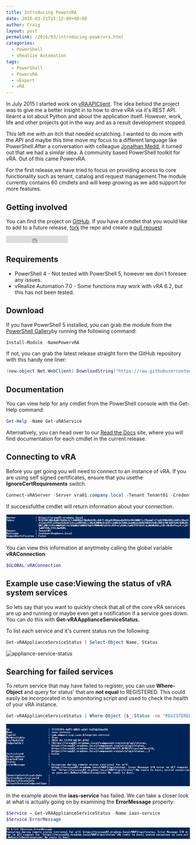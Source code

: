 ```yaml
---
title: Introducing PowervRA
date: 2016-03-21T15:12:09+00:00
author: Craig
layout: post
permalink: /2016/03/introducing-powervra.html
categories:
  - PowerShell
  - vRealize Automation
tags:
  - PowerShell
  - PowervRA
  - vExpert
  - vRA
---
```

In July 2015 I started work on [vRAAPIClient](https://github.com/chelnak/vRAAPIClient). The idea behind the project was to give me a better insight in to how to drive vRA via it's REST API. Ilearnt a lot about Python and about the application itself. However, work, life and other projects got in the way and as a result development stopped.

This left me with an itch that needed scratching. I wanted to do more with the API and maybe this time move my focus to a different language like PowerShell.After a conversation with colleague [Jonathan Medd](https://twitter.com/jonathanmedd/), it turned out that we had a similar idea. A community based PowerShell toolkit for vRA. Out of this came PowervRA.

For the first release,we have tried to focus on providing access to core functionality such as tenant, catalog and request management.The module currently contains 60 cmdlets and will keep growing as we add support for more features.

## Getting involved

You can find the project on [GitHub](http://vexpert.me/PowervRA). If you have a cmdlet that you would like to add to a future release, [fork](https://help.github.com/articles/fork-a-repo/) the repo and create a [pull request]("https://help.github.com/articles/creating-a-pull-request/.
)
<iframe src="https://ghbtns.com/github-btn.html?user=jakkulabs&repo=PowervRA&type=fork&count=true" width="170px" height="20px" frameborder="0" scrolling="0"></iframe>

<!--more-->
## Requirements

* PowerShell 4 - Not tested with PowerShell 5, however we don't foresee any issues.
* vRealize Automation 7.0 - Some functions may work with vRA 6.2, but this has not been tested.

## Download

If you have PowerShell 5 installed, you can grab the module from the <a href="https://www.powershellgallery.com/" target="_blank">PowerShell Gallery</a>by running the following command:

```powershell
Install-Module -NamePowervRA
```

If not, you can grab the latest release straight form the GitHub repository with this handy one liner:

```powershell
(new-object Net.WebClient).DownloadString("https://raw.githubusercontent.com/jakkulabs/PowervRA/master/Get-PowervRA.ps1") | iex
```

## Documentation

You can view help for any cmdlet from the PowerShell console with the Get-Help command:

```powershell
Get-Help -Name Get-vRAService
```

Alternatively, you can head over to our [Read the Docs](http://powervra.readthedocs.org/) site, where you will find documentation for each cmdlet in the current release.

## Connecting to vRA

Before you get going you will need to connect to an instance of vRA. If you are using self signed certificates, ensure that you usethe **IgnoreCertRequirements** switch.

```powershell
Connect-vRAServer -Server vra01.company.local -Tenant Tenant01 -Credential (Get-Credential) -IgnoreCertRequirements
```

If successfulthe cmdlet will return information about your connection.

![vraconnection](/assets/images/vraconnection.png)

You can view this information at anytimeby calling the global variable **vRAConnection**:

```powershell
$GLOBAL:vRAConnection
```

## Example use case:Viewing the status of vRA system services

So lets say that you want to quickly check that all of the core vRA services are up and running or maybe even get a notification if a service goes down. You can do this with **Get-vRAApplianceServiceStatus.**

To list each service and it's current status run the following:

```powershell
Get-vRAApplianceServiceStatus | Select-Object Name, Status
```

![appliance-service-status](http://www.helloitscraig.co.uk/wp-content/uploads/2016/03/Get-vRAApplianceServiceStatus-e1458224121579.png)

## Searching for failed services

To return service that may have failed to register, you can use **Where-Object** and query for status' that are **not equal** to REGISTERED. This could easily be incorporated in to amonitoring script and used to check the health of your vRA instance.

```powershell
Get-vRAApplianceServiceStatus | Where-Object {$_.Status -ne "REGISTERED"}
```

![failed-service](/assets/images/FailedService-e1458224026231.png)

In the example above the **iaas-service** has failed. We can take a closer look at what is actually going on by examining the **ErrorMessage** property:

```powershell
$Service = Get-vRAApplianceServiceStatus -Name iaas-service
$Service.ErrorMessage
```

![error](/assets/images/error.png)
